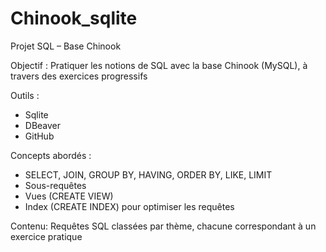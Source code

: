 # Chinook_sqlite
Projet SQL – Base Chinook 

Objectif : Pratiquer les notions de SQL avec la base Chinook (MySQL), à travers des exercices progressifs

Outils :
- Sqlite 
- DBeaver  
- GitHub

Concepts abordés :
- SELECT, JOIN, GROUP BY, HAVING, ORDER BY, LIKE, LIMIT  
- Sous-requêtes  
- Vues (CREATE VIEW)  
- Index (CREATE INDEX) pour optimiser les requêtes

Contenu: Requêtes SQL classées par thème, chacune correspondant à un exercice pratique

